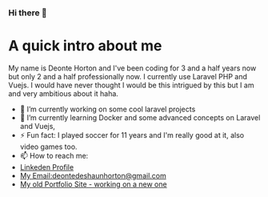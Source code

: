### Hi there 👋
# A quick intro about me
My name is Deonte Horton and I've been coding for 3 and a half years now but only 2 and a half professionally now. I currently use Laravel PHP and Vuejs. I would have never thought I would be this intrigued by this but I am and very ambitious about it haha.

- 🔭 I’m currently working on some cool laravel projects
- 🌱 I’m currently learning Docker and some advanced concepts on Laravel and Vuejs, 
- ⚡ Fun fact: I played soccer for 11 years and I'm really good at it, also video games too.
- 📫 How to reach me:
- [Linkeden Profile](https://www.linkedin.com/in/deonte-horton-b34aab189/)
- [My Email:deontedeshaunhorton@gmail.com](mailto:deontedeshaunhorton@gmail.com)
- [My old Portfolio Site - working on a new one](https://portfolio.deonte.dev)
